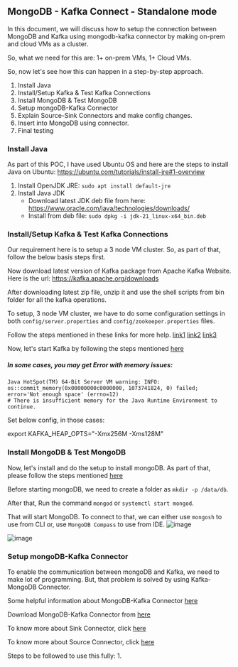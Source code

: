 ## MongoDB - Kafka Connect - Standalone mode
In this document, we will discuss how to setup the connection between MongoDB and Kafka using mongodb-kafka connector by making on-prem and cloud VMs as a cluster.

So, what we need for this are: 1+ on-prem VMs, 1+ Cloud VMs.

So, now let's see how this can happen in a step-by-step approach.

1. Install Java
2. Install/Setup Kafka & Test Kafka Connections
3. Install MongoDB & Test MongoDB
4. Setup mongoDB-Kafka Connector
5. Explain Source-Sink Connectors and make config changes.
6. Insert into MongoDB using connector.
7. Final testing

### Install Java
As part of this POC, I have used Ubuntu OS and here are the steps to install Java on Ubuntu: https://ubuntu.com/tutorials/install-jre#1-overview
1. Install OpenJDK JRE: `sudo apt install default-jre`
2. Install Java JDK
   - Download latest JDK deb file from here: https://www.oracle.com/java/technologies/downloads/
   - Install from deb file: `sudo dpkg -i jdk-21_linux-x64_bin.deb`
  
### Install/Setup Kafka & Test Kafka Connections
Our requirement here is to setup a 3 node VM cluster. So, as part of that, follow the below basis steps first.

Now download latest version of Kafka package from Apache Kafka Website. Here is the url: https://kafka.apache.org/downloads

After downloading latest zip file, unzip it and use the shell scripts from bin folder for all the kafka operations.

To setup, 3 node VM cluster, we have to do some configuration settings in both `config/server.properties` and `config/zookeeper.properties` files.

Follow the steps mentioned in these links for more help. [link1](https://www.clairvoyant.ai/blog/kafka-series-3.-creating-3-node-kafka-cluster-on-virtual-box) [link2](https://himanshu27.medium.com/kafka-cluster-setup-on-centos-server-3-nodes-a4f65775c045) [link3](https://www.conduktor.io/kafka/kafka-cluster-setup-overview/)

Now, let's start Kafka by following the steps mentioned [here](https://github.com/rajeshpp/Kafka-Projects/blob/main/Installation/readme.md)

##### In some cases, you may get Error with memory issues:
```
Java HotSpot(TM) 64-Bit Server VM warning: INFO: os::commit_memory(0x00000000c0000000, 1073741824, 0) failed; error='Not enough space' (errno=12)
# There is insufficient memory for the Java Runtime Environment to continue.
```
Set below config, in those cases:

export KAFKA_HEAP_OPTS="-Xmx256M -Xms128M"


### Install MongoDB & Test MongoDB
Now, let's install and do the setup to install mongoDB. As part of that, please follow the steps mentioned [here](https://www.mongodb.com/docs/manual/tutorial/install-mongodb-on-ubuntu/)

Before starting mongoDB, we need to create a folder as `mkdir -p /data/db`.

After that, Run the command `mongod` or `systemctl start mongod`.

That will start MongoDB. To connect to that, we can either use `mongosh` to use from CLI or, use `MongoDB Compass` to use from IDE.
![image](https://github.com/rajeshpp/Kafka-Projects/assets/19406666/69aaf811-4e69-47bb-9c75-8f1184d1063b)

![image](https://github.com/rajeshpp/Kafka-Projects/assets/19406666/def2fc27-629b-4871-b441-a6a6e22fde31)

### Setup mongoDB-Kafka Connector
To enable the communication between mongoDB and Kafka, we need to make lot of programming. But, that problem is solved by using Kafka-MongoDB Connector.

Some helpful information about MongoDB-Kafka Connector [here](https://www.mongodb.com/products/integrations/kafka-connector)

Download MongoDB-Kafka Connector from [here](https://github.com/mongodb/mongo-kafka/releases)

To know more about Sink Connector, click [here](https://www.mongodb.com/docs/kafka-connector/current/sink-connector/)

To know more about Source Connector, click [here](https://www.mongodb.com/docs/kafka-connector/current/source-connector/)

Steps to be followed to use this fully:
1. 


